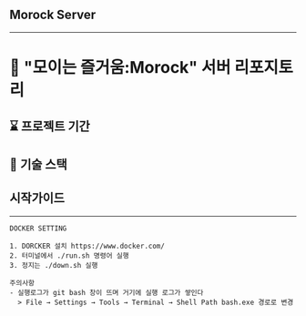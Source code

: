 ## Morock Server

---

# :loudspeaker: "모이는 즐거움:Morock" 서버 리포지토리 


## :hourglass: 프로젝트 기간

## :wrench: 기술 스택


## 시작가이드

---
    DOCKER SETTING

    1. DORCKER 설치 https://www.docker.com/
    2. 터미널에서 ./run.sh 명령어 실행
    3. 정지는 ./down.sh 실행

    주의사항
    - 실행로그가 git bash 창이 뜨며 거기에 실행 로그가 쌓인다
      > File → Settings → Tools → Terminal → Shell Path bash.exe 경로로 변경
